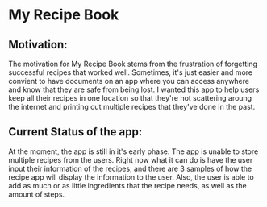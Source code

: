 # My Recipe Book

## Motivation:
The motivation for My Recipe Book stems from the frustration of forgetting successful recipes that worked well.
 Sometimes, it's just easier and more convient to have documents on an app where you can access anywhere and know that they are safe from being lost. I wanted
this app to help users keep all their recipes in one location so that they're not scattering aroung the internet and printing out multiple recipes that they've done 
in the past. 

## Current Status of the app:
At the moment, the app is still in it's early phase. The app is unable to store multiple recipes from the users. Right now what it can do is have the user input their information of the 
recipes, and there are 3 samples of how the recipe app will display the information to the user. Also, the user is able to add as much or as little ingredients that the recipe needs, as well as the amount of steps. 


